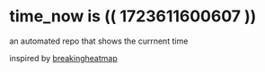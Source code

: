 # time_now is (( 1723611600607 ))

an automated repo that shows the currnent time

inspired by [breakingheatmap](https://github.com/breakingheatmap/breakingheatmap)